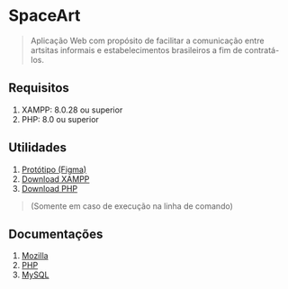 # SpaceArt


> Aplicação Web com propósito de facilitar a comunicação entre artsitas informais e estabelecimentos brasileiros a fim de contratá-los.

## Requisitos

1. XAMPP: 8.0.28 ou superior
3. PHP: 8.0 ou superior


## Utilidades

1. [Protótipo (Figma)](https://www.figma.com/file/kNoKnCjujr9aEvaOzqKWLC/SpaceArt-(Copy)?.type=design&node-id=19-328&t=Str6qD7EpWwXs7lp-0)
2. [Download XAMPP](https://www.apachefriends.org/pt_br/download.html)
3. [Download PHP](https://www.php.net/downloads) 

> (Somente em caso de execução na linha de comando)

## Documentações

1. [Mozilla](https://developer.mozilla.org/pt-BR/docs/Web/)
2. [PHP](https://www.php.net/manual/pt_BR/)
3. [MySQL](https://docs.oracle.com/pt-br/iaas/mysql-database/doc/getting-started.html)
